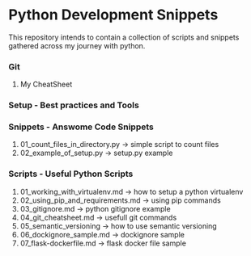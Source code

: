 # Python Development Snippets

This repository intends to contain a collection of scripts and snippets gathered across my journey with python.

### Git

01. My CheatSheet

### Setup - Best practices and Tools

### Snippets - Answome Code Snippets

01. 01_count_files_in_directory.py -> simple script to count files  
02. 02_example_of_setup.py -> setup.py example

### Scripts - Useful Python Scripts

01. 01_working_with_virtualenv.md -> how to setup a python virtualenv
02. 02_using_pip_and_requirements.md -> using pip commands
03. 03_gitignore.md -> python gitignore example
04. 04_git_cheatsheet.md -> usefull git commands
05. 05_semantic_versioning -> how to use semantic versioning
06. 06_dockignore_sample.md -> dockignore sample
07. 07_flask-dockerfile.md -> flask docker file sample

